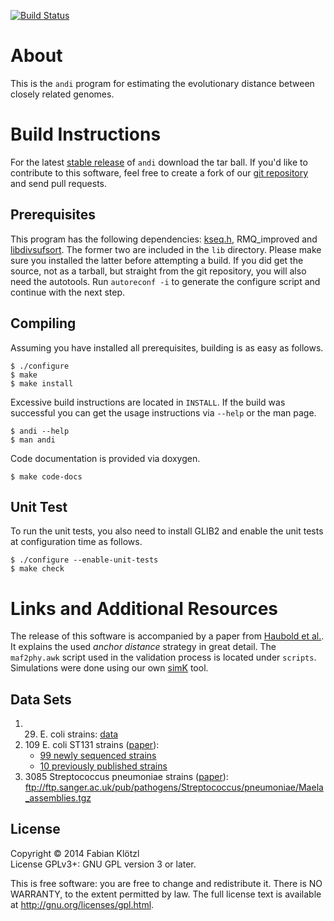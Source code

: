 [![Build Status](https://travis-ci.org/EvolBioInf/andi.svg?branch=master)](https://travis-ci.org/EvolBioInf/andi)

# About

This is the `andi` program for estimating the evolutionary distance between closely related genomes.

# Build Instructions

For the latest [stable release](https://github.com/EvolBioInf/andi/releases) of `andi` download the tar ball. If you'd like to contribute to this software, feel free to create a fork of our [git repository](https://github.com/EvolBioInf/andi) and send pull requests.

## Prerequisites

This program has the following dependencies: [kseq.h](https://github.com/lh3/seqtk/blob/master/kseq.h), RMQ_improved and [libdivsufsort](https://code.google.com/p/libdivsufsort/). The former two are included in the `lib` directory. Please make sure you installed the latter before attempting a build. If you did get the source, not as a tarball, but straight from the git repository, you will also need the autotools. Run `autoreconf -i` to generate the configure script and continue with the next step.


## Compiling

Assuming you have installed all prerequisites, building is as easy as follows.

	$ ./configure
	$ make
	$ make install

Excessive build instructions are located in `INSTALL`. If the build was successful you can get the usage instructions via `--help` or the man page.

	$ andi --help
	$ man andi

Code documentation is provided via doxygen.

	$ make code-docs

## Unit Test
To run the unit tests, you also need to install GLIB2 and enable the unit tests at configuration time as follows.

	$ ./configure --enable-unit-tests
	$ make check

# Links and Additional Resources

The release of this software is accompanied by a paper from [Haubold et al.](http://bioinformatics.oxfordjournals.org/content/early/2014/12/10/bioinformatics.btu815.abstract). It explains the used *anchor distance* strategy in great detail. The `maf2phy.awk` script used in the validation process is located under `scripts`. Simulations were done using our own [simK](http://guanine.evolbio.mpg.de/bioBox/) tool.

## Data Sets

1. 29. E. coli strains: [data](http://guanine.evolbio.mpg.de/andi/eco29.fasta.gz)
2. 109 E. coli ST131 strains ([paper](http://www.pnas.org/content/early/2014/03/28/1322678111.abstract)): 
	* [99 newly sequenced strains](https://github.com/BeatsonLab-MicrobialGenomics/ST131_99)
	* [10 previously published strains](http://guanine.evolbio.mpg.de/andi/st131_extra.tgz)
3. 3085 Streptococcus pneumoniae strains ([paper](http://www.nature.com/ng/journal/v46/n3/full/ng.2895.html)): ftp://ftp.sanger.ac.uk/pub/pathogens/Streptococcus/pneumoniae/Maela_assemblies.tgz

## License

Copyright © 2014 Fabian Klötzl  
License GPLv3+: GNU GPL version 3 or later.

This is free software: you are free to change and redistribute it. There is NO WARRANTY, to the extent permitted by law. The full license text is available at <http://gnu.org/licenses/gpl.html>.

